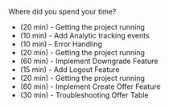 Where did you spend your time?

- (20 min) - Getting the project running
- (10 min) - Add Analytic tracking events
- (10 min) - Error Handling
- (20 min) - Getting the project running
- (60 min) - Implement Downgrade Feature
- (15 min) - Add Logout Feature
- (20 min) - Getting the project running
- (60 min) - Implement Create Offer Feature
- (30 min) - Troubleshooting Offer Table
